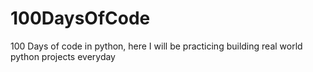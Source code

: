 # 100DaysOfCode
100 Days of code in python, here I will be practicing building real world python projects everyday
